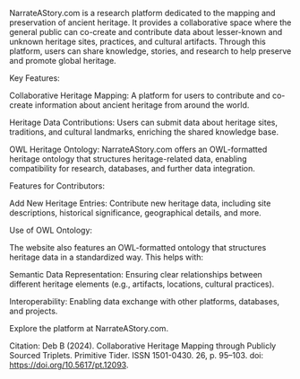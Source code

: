 NarrateAStory.com is a research platform dedicated to the mapping and preservation of ancient heritage. It provides a collaborative space where the general public can co-create and contribute data about lesser-known and unknown heritage sites, practices, and cultural artifacts. Through this platform, users can share knowledge, stories, and research to help preserve and promote global heritage.

Key Features:

Collaborative Heritage Mapping: A platform for users to contribute and co-create information about ancient heritage from around the world.

Heritage Data Contributions: Users can submit data about heritage sites, traditions, and cultural landmarks, enriching the shared knowledge base.

OWL Heritage Ontology: NarrateAStory.com offers an OWL-formatted heritage ontology that structures heritage-related data, enabling compatibility for research, databases, and further data integration.

Features for Contributors:

Add New Heritage Entries: Contribute new heritage data, including site descriptions, historical significance, geographical details, and more.

Use of OWL Ontology:

The website also features an OWL-formatted ontology that structures heritage data in a standardized way. This helps with:

Semantic Data Representation: Ensuring clear relationships between different heritage elements (e.g., artifacts, locations, cultural practices).

Interoperability: Enabling data exchange with other platforms, databases, and projects.

Explore the platform at NarrateAStory.com.

Citation: Deb B (2024). Collaborative Heritage Mapping through Publicly Sourced Triplets. Primitive Tider. ISSN 1501-0430. 26, p. 95–103. doi: https://doi.org/10.5617/pt.12093. 
